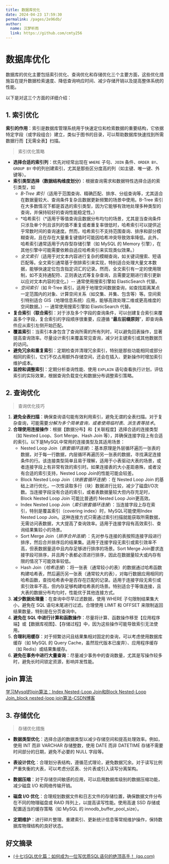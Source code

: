 ```yaml
---
title: 数据库优化
date: 2024-04-23 17:59:30
permalink: /pages/2e96db/
author: 
  name: 沉梦听雨
  link: https://github.com/cmty256
---
```

# 数据库优化

数据库的优化主要包括索引优化、查询优化和存储优化三个主要方面，这些优化措施旨在提升数据检索速度、降低查询响应时间、减少存储开销以及提高整体系统的性能。

以下是对这三个方面的详细介绍：

## 1. 索引优化

**索引的作用**：索引是数据库管理系统用于快速定位和检索数据的重要结构，它依据特定字段（或字段组合）建立，类似于图书的目录，可以帮助数据库快速找到所需数据行而【无需全表】扫描。

> 索引优化策略

- **选择合适的索引列**：优先对经常出现在 `WHERE` 子句、`JOIN` 条件、`ORDER BY`、`GROUP BY` 中的列创建索引，尤其是那些区分度高的列（如主键、唯一键、外键等）。
- **索引类型选择（数据结构维度划分）**：根据查询需求和数据特性选择合适的索引类型，如
  - *B-Tree 索引*（适用于范围查询、精确匹配、排序、分组查询等，尤其适合在数据量较大、查询条件复杂且数据更新频繁的场景中使用。B-Tree 索引在大多数情况下都是首选的索引类型，因为它能够有效地处理多种类型的查询，并保持较好的查询性能稳定性。）
  - *哈希索引（*适用于等值查询且数据分布均匀的场景，尤其是当查询条件只涉及单个列且该列的值不重复或者重复率很低时，哈希索引可以提供近乎常数时间的查询速度。然而，哈希索引不支持范围查询、排序和部分模糊查询，且在存在大量重复键值时可能因哈希冲突导致效率降低。此外，哈希索引通常适用于内存型存储引擎（如 MySQL 的 Memory 引擎），在其他引擎中可能需要依赖自适应哈希索引来实现类似效果。）
  - *全文索引*（适用于对文本内容进行复杂的模糊查询，如关键词搜索、短语匹配等。全文索引通常基于倒排索引来实现，特别适合处理大量文本数据，能够快速定位包含指定词汇的记录。然而，全文索引有一定的使用限制，如不支持通配符、正则表达式等复杂查询，且需要定期进行索引更新以应对文本内容的变化。）-- 通常使用搜索引擎如 ElasticSearch 代替。
  - *空间索引*（如 R-Tree 索引，适用于地理空间数据查询，如查找距离某点一定范围内的对象、计算空间关系（如交集、并集、包含等）等。空间索引特别适合 GIS（地理信息系统）应用，能够高效处理二维或更高维度的空间数据。）-- 通常使用搜索引擎如 ElasticSearch 代替。
- **复合索引（联合索引**：对于涉及多个字段的查询条件，可以创建复合索引来覆盖多个字段，复合索引的字段顺序很重要，应遵循 “**最左前缀原则**”，即查询条件应从索引左侧开始匹配。
- **覆盖索引**：当索引本身包含了查询所需的所有列时，可以避免回表操作，显著提高查询效率。尽量设计索引来覆盖常见查询，减少对主键索引或其他数据页的访问。
- **避免冗余和重复索引**：定期检查并清理冗余索引，特别是那些功能相同或部分相同的索引，它们不仅占用额外存储空间，还会在插入、更新操作时增加索引维护成本。
- **监控和调整索引**：定期分析查询性能、使用 `EXPLAIN` 语句查看执行计划，评估索引的实际效果，根据查询负载变化和数据分布调整索引策略。

## 2. 查询优化

> 查询优化技巧

1. **避免全表扫描**：确保查询语句能有效利用索引，避免无谓的全表扫描。对于复杂查询，可能需要*分解为多个简单查询，或者使用临时表、派生表等技术*。
2. **合理使用连接操作**：根据【数据分布】和【关联程度】选择合适的连接类型（如 Nested Loop、Sort Merge、Hash Join 等），并确保连接字段上有合适的索引。以下是MySQL中常用的连接类型及其适用场景：
   - Nested Loop Join（*嵌套循环连接*）：基本原理是外层循环遍历一张表的数据，对于每一行数据，内层循环再遍历另一张表的数据，寻找满足连接条件的行。该连接类型简单且易于理解，适用于小表驱动大表的场景，或者连接字段上有非常有效的索引时。如果连接表的大小差距悬殊，或者没有合适的索引支持，Nested Loop Join的性能可能会较差。
   - Block Nested Loop Join（*块嵌套循环连接*）：在 Nested Loop Join 的基础上进行优化，一次性读取多行（块）数据进行比较，减少了磁盘I/O次数。当连接字段没有合适的索引，或者表数据量较大但内存充足时，Block Nested Loop Join 可能比普通的 Nested Loop Join更高效。
   - Index Nested Loop Join（*索引嵌套循环连接*）：当连接字段上存在索引，特别是覆盖索引（covering index）时，MySQL可能使用Index Nested Loop Join。这种连接方式只需通过索引扫描就能获取所需数据，无需访问表数据，大大提高了查询效率。适用于连接字段有高效索引、查询结果集较小的场景。
   - Sort Merge Join（*排序合并连接*）：先对参与连接的表按照连接字段进行排序，然后合并排序后的结果集。适用于连接字段无索引或索引效率不高，但表数据量适中且内存足够进行排序的场景。Sort Merge Join要求连接字段可排序，并且两个表都必须进行排序，因此在数据量较大或内存有限的情况下可能效率较低。
   - Hash Join（*哈希连接*）：将一张表（通常较小的表）的数据通过哈希函数构建哈希表，然后遍历另一张表（通常较大的表），对每行数据应用相同的哈希函数，查找哈希表中是否存在匹配的记录。适用于连接字段无索引或索引效率不高，但内存足够构建哈希表的场景。特别适合于等值连接，且大表的数据分布均匀时，性能优于其他连接方式。
3. **减少数据处理量**：在查询中尽早过滤数据，使用 WHERE 子句限制结果集大小，避免在 SQL 语句末尾进行过滤。合理使用 LIMIT 和 OFFSET 来限制返回结果数量，特别是在分页查询中。
4. **避免在 SQL 中进行计算和函数操作**：尽量将计算、函数操作移至【应用程序端】或【数据库视图】、【存储过程】中，因为这些操作可能导致索引无法使用。
5. **合理利用缓存**：对于频繁访问且结果集相对固定的查询，可以考虑使用数据库缓存（如 MySQL 的 Query Cache，虽然现代版本已废弃）、应用程序缓存（如 Redis）或结果集缓存。
6. **避免在事务中进行大量查询**：尽量减少事务中的查询数量，尤其是写操作较多时，避免长时间锁定资源，影响并发性能。



## join 算法

[学习Mysql的join算法：Index Nested-Loop Join和Block Nested-Loop Join_block nested-loop join算法-CSDN博客](https://blog.csdn.net/u010841296/article/details/89790399)



## 3. 存储优化

> 存储优化措施

- **数据类型优化**：选择合适的数据类型以减少存储空间和提高处理效率。例如，使用 INT 而非 VARCHAR 存储整数，使用 DATE 而非 DATETIME 存储不需要时间部分的日期，避免不必要的 NULL 字段等。

- **表设计优化**：合理划分表结构，遵循范式理论，避免数据冗余。对于读写比例严重失衡的大表，可以考虑分区表、分片表或引入读写分离架构。

- **数据压缩**：对于存储空间敏感的应用，可以启用数据库级别的数据压缩功能，减少磁盘 I/O 和网络传输开销。

- **磁盘 I/O 优化**：合理规划数据文件和日志文件的存储位置，确保数据文件分布在不同的物理磁盘或 RAID 阵列上，以提高读写性能。使用高速 SSD 存储或配置适当的缓存策略（如 MySQL 的 innodb_buffer_pool_size）。

- **定期维护**：进行碎片整理、重建索引、更新统计信息等常规维护操作，保持数据库物理结构的良好状态。





## 好文摘录

- [(十七)SQL优化篇：如何成为一位写优质SQL语句的绝顶高手！ (qq.com)](https://mp.weixin.qq.com/s/fEKlyC2Sx8uKUpRAD0QHYw)
